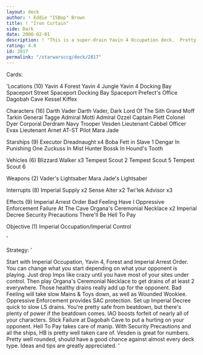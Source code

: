 ```yaml
---
layout: deck
author: ! Eddie "ISBop" Brown
title: ! "Iron Curtain"
side: Dark
date: 2000-02-01
description: ! "This is a super-drain Yavin 4 Occupation deck.	Pretty simple to play.Sets up quick, large drains before the opponent can set up anything."
rating: 4.0
id: 2817
permalink: "/starwarsccg/deck/2817"
---
```

Cards: 

'Locations (10)
Yavin 4
Forest
Yavin 4 Jungle
Yavin 4 Docking Bay
Spaceport Street
Spaceport Docking Bay
Spaceport Prefect's Office
Dagobah Cave
Kessel
Kiffex

Characters (16)
Darth Vader
Darth Vader, Dark Lord Of The Sith
Grand Moff Tarkin
General Tagge
Admiral Motti
Admiral Ozzel
Captain Piett
Colonel Dyer
Corporal Derdram
Navy Trooper Vesden
Lieutenant Cabbel
Officer Evax
Lieutenant Arnet
AT-ST Pilot
Mara Jade

Starships (9)
Executor
Dreadnaught x4
Boba Fett in Slave 1
Dengar In Punishing One
Zuckuss In Mist Hunter
Bossk In Hound's Tooth

Vehicles (6)
Blizzard Walker x3
Tempest Scout 2
Tempest Scout 5
Tempest Scout 6

Weapons (2)
Vader's Lightsaber
Mara Jade's Lightsaber

Interrupts (8)
Imperial Supply x2
Sense
Alter x2
Twi'lek Advisor x3


Effects (9)
Imperial Arrest Order
Bad Feeling Have I
Oppressive Enforcement
Failure At The Cave
Organa's Ceremonial Necklace x2
Imperial Decree
Security Precautions
There'll Be Hell To Pay

Objective (1)
Imperial Occupation/Imperial Control


'

Strategy: '

Start with Imperial Occupation, Yavin 4, Forest and Imperial Arrest Order.  You can change what you start depending on what your opponent is playing.  Just drop Imps like crazy until you have most of your sites under control.	Then play Organa's Ceremonial Necklace to get drains of at least 2 everywhere.  Those healthy drains really add up for the opponent.  Bad Feeling will take slow Mains & Toys down, as well as Wounded Wookiee.  Oppressive Enforcement provides SAC protection.  Set up Imperial Decree quick to slow LS drains.	You're pretty safe from beatdown, but there's plenty of power if the beatdown comes.	IAO boosts forfeit of nearly all of your characters.  Stick Failure at Dagobah Cave to put a hurting on your opponent.  Hell To Pay takes care of manip.  With Security Precautions and all the ships, HB is pretty well taken care of.  Vesden is great for numbers.	Pretty well rounded, should have a good chance against almost every deck type.	Ideas and tips are greatly appreciated. '
